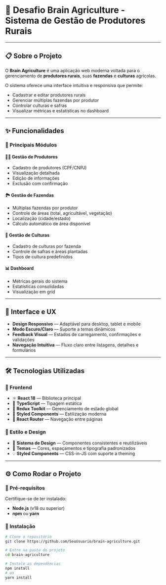 # 🧠 Desafio Brain Agriculture - Sistema de Gestão de Produtores Rurais

---

## 📋 Sobre o Projeto

O **Brain Agriculture** é uma aplicação web moderna voltada para o gerenciamento de **produtores rurais**, suas **fazendas** e **culturas** agrícolas.

O sistema oferece uma interface intuitiva e responsiva que permite:

- Cadastrar e editar produtores rurais
- Gerenciar múltiplas fazendas por produtor
- Controlar culturas e safras
- Visualizar métricas e estatísticas no dashboard

---

## ✨ Funcionalidades

### 🎯 Principais Módulos

#### 👨‍🌾 Gestão de Produtores

- Cadastro de produtores (CPF/CNPJ)
- Visualização detalhada
- Edição de informações
- Exclusão com confirmação

#### 🏞️ Gestão de Fazendas

- Múltiplas fazendas por produtor
- Controle de áreas (total, agricultável, vegetação)
- Localização (cidade/estado)
- Cálculo automático de área disponível

#### 🌱 Gestão de Culturas

- Cadastro de culturas por fazenda
- Controle de safras e áreas plantadas
- Tipos de cultura predefinidos

#### 📊 Dashboard

- Métricas gerais do sistema
- Estatísticas consolidadas
- Visualização em grid

---

## 🎨 Interface e UX

- **Design Responsivo** — Adaptável para desktop, tablet e mobile
- **Modo Escuro/Claro** — Suporte a temas dinâmicos
- **Feedback Visual** — Estados de carregamento, confirmações e validações
- **Navegação Intuitiva** — Fluxo claro entre listagens, detalhes e formulários

---

## 🛠️ Tecnologias Utilizadas

### 🧩 Frontend

- ⚛️ **React 18** — Biblioteca principal
- 🧠 **TypeScript** — Tipagem estática
- 🧰 **Redux Toolkit** — Gerenciamento de estado global
- 💅 **Styled Components** — Estilização moderna
- 🧭 **React Router** — Navegação entre páginas

### 🎨 Estilo e Design

- 🎨 **Sistema de Design** — Componentes consistentes e reutilizáveis
- 🌈 **Temas** — Cores, espaçamentos e tipografia padronizados
- 💡 **Styled Components** — CSS-in-JS com suporte a theming

---

## ⚙️ Como Rodar o Projeto

### 🔧 Pré-requisitos

Certifique-se de ter instalado:

- **Node.js** (v18 ou superior)
- **npm** ou **yarn**

### 🚀 Instalação

```bash
# Clone o repositório
git clone https://github.com/SeuUsuario/brain-agriculture.git

# Entre na pasta do projeto
cd brain-agriculture

# Instale as dependências
npm install
# ou
yarn install
```
